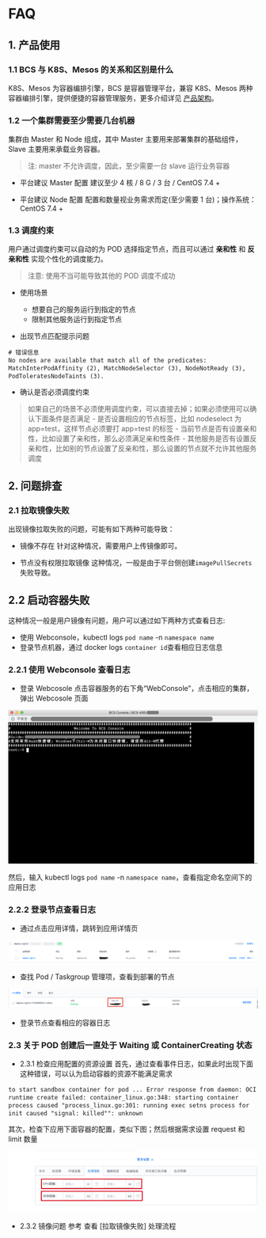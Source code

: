 # FAQ


## 1. 产品使用

### 1.1 BCS 与 K8S、Mesos 的关系和区别是什么

K8S、Mesos 为容器编排引擎，BCS 是容器管理平台，兼容 K8S、Mesos 两种容器编排引擎，提供便捷的容器管理服务，更多介绍详见 [产品架构](5.1/bcs/Architecture/Architecture.md)。



### 1.2 一个集群需要至少需要几台机器

集群由 Master 和 Node 组成，其中 Master 主要用来部署集群的基础组件，Slave 主要用来承载业务容器。

> 注: master 不允许调度，因此，至少需要一台 slave 运行业务容器


- 平台建议 Master 配置
  建议至少 4 核 / 8 G / 3 台 / CentOS 7.4 +

- 平台建议 Node 配置
   配置和数量视业务需求而定(至少需要 1 台)；操作系统：CentOS 7.4 +

### 1.3 调度约束

用户通过调度约束可以自动的为 POD 选择指定节点，而且可以通过 **亲和性** 和 **反亲和性** 实现个性化的调度能力。

> 注意: 使用不当可能导致其他的 POD 调度不成功

- 使用场景
    - 想要自己的服务运行到指定的节点
    - 限制其他服务运行到指定节点

- 出现节点匹配提示问题
```
# 错误信息
No nodes are available that match all of the predicates: MatchInterPodAffinity (2), MatchNodeSelector (3), NodeNotReady (3), PodToleratesNodeTaints (3).
```

-  确认是否必须调度约束
> 如果自己的场景不必须使用调度约束，可以直接去掉；如果必须使用可以确认下面条件是否满足
    - 是否设置相应的节点标签，比如 nodeselect 为 app=test，这样节点必须要打 app=test 的标签
    - 当前节点是否有设置亲和性，比如设置了亲和性，那么必须满足亲和性条件
    - 其他服务是否有设置反亲和性，比如别的节点设置了反亲和性，那么设置的节点就不允许其他服务调度


## 2. 问题排查

### 2.1 拉取镜像失败

出现镜像拉取失败的问题，可能有如下两种可能导致：

- 镜像不存在
针对这种情况，需要用户上传镜像即可。

- 节点没有权限拉取镜像
这种情况，一般是由于平台侧创建`imagePullSecrets`失败导致。


## 2.2 启动容器失败

这种情况一般是用户镜像有问题，用户可以通过如下两种方式查看日志:
- 使用 Webconsole，kubectl logs `pod name` -n `namespace name`
- 登录节点机器，通过 docker logs `container id`查看相应日志信息


### 2.2.1 使用 Webconsole 查看日志

- 登录 Webcosole
点击容器服务的右下角“WebConsole”，点击相应的集群，弹出 Webcosole 页面

![webconsole](media/web-console.png)

然后，输入 kubectl logs `pod name` -n `namespace name`，查看指定命名空间下的应用日志

### 2.2.2 登录节点查看日志

- 通过点击应用详情，跳转到应用详情页

![点击查看详情](media/app.jpg)

- 查找 Pod / Taskgroup 管理项，查看到部署的节点

![应用详情](media/taskgroup_pod.jpg)

- 登录节点查看相应的容器日志




### 2.3 关于 POD 创建后一直处于 Waiting 或 ContainerCreating 状态

- 2.3.1 检查应用配置的资源设置
首先，通过查看事件日志，如果此时出现下面这种错误，可以认为启动容器的资源不能满足需求
```
to start sandbox container for pod ... Error response from daemon: OCI runtime create failed: container_linux.go:348: starting container process caused "process_linux.go:301: running exec setns process for init caused "signal: killed"": unknown
```

其次，检查下应用下面容器的配置，类似下图；然后根据需求设置 request 和 limit 数量

![应用资源限制](media/res_limit.jpg)

- 2.3.2 镜像问题
参考 查看 [拉取镜像失败] 处理流程
